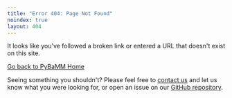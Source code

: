 ```yaml
---
title: "Error 404: Page Not Found"
noindex: true
layout: 404
---
```


<!-- Custom 404 page for pybamm.org -->

It looks like you've followed a broken link or entered a URL that doesn't exist on this site.

[Go back to PyBaMM Home](/)

Seeing something you shouldn't? Please feel free to [contact us](/contact) and let us know what you were looking for, or open
an issue on our [GitHub repository](https://www.github.com/pybamm-team/pybamm.org/issues).

<div style="height: 100px"></div>
